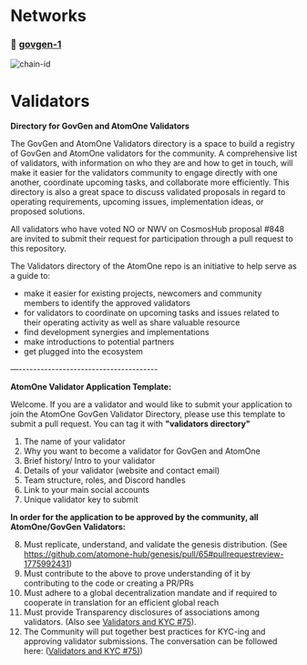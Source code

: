 # Networks

### 🔗 [govgen-1](./govgen-1)

![chain-id](https://img.shields.io/badge/chain%20id-govgen--1-blue?style=for-the-badge)


# Validators

**Directory for GovGen and AtomOne Validators**

The GovGen and AtomOne Validators directory is a space to build a registry of GovGen and AtomOne validators for the community. A comprehensive list of validators, with information on who they are and how to get in touch, will make it easier for the validators community to engage directly with one another, coordinate upcoming tasks, and collaborate more efficiently. This directory is also a great space to discuss validated proposals in regard to operating requirements, upcoming issues, implementation ideas, or proposed solutions.

All validators who have voted NO or NWV on CosmosHub proposal #848 are invited to submit their request for participation through a pull request to this repository.

The Validators directory of the AtomOne repo is an initiative to help serve as a guide to:

* make it easier for existing projects, newcomers and community members to identify the approved validators
* for validators to coordinate on upcoming tasks and issues related to their operating activity as well as share valuable resource
* find development synergies and implementations
* make introductions to potential partners
* get plugged into the ecosystem
  
—--------------------------------------

**AtomOne Validator Application Template:**

Welcome. If you are a validator and would like to submit your application to join the AtomOne GovGen Validator Directory, please use this template to submit a pull request.
You can tag it with **"validators directory"**

1) The name of your validator
2) Why you want to become a validator for GovGen and AtomOne
3) Brief history/ Intro to your validator
4) Details of your validator (website and contact email)
5) Team structure, roles, and Discord handles
6) Link to your main social accounts
7) Unique validator key to submit

**In order for the application to be approved by the community, all AtomOne/GovGen Validators:**

8) Must replicate, understand, and validate the genesis distribution. (See https://github.com/atomone-hub/genesis/pull/65#pullrequestreview-1775992431)
9) Must contribute to the above to prove understanding of it by contributing to the code or creating a PR/PRs
10) Must adhere to a global decentralization mandate and if required to cooperate in translation for an efficient global reach
11) Must provide Transparency disclosures of associations among validators. (Also see [Validators and KYC #75](https://github.com/atomone-hub/genesis/issues/75#issue-2034573094)).
12) The Community will put together best practices for KYC-ing and approving validator submissions. The conversation can be followed here: ([Validators and KYC #75)](https://github.com/atomone-hub/genesis/issues/75#issue-2034573094))
